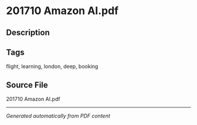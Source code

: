# 201710 Amazon AI.pdf

## Description

## Tags
flight, learning, london, deep, booking

## Source File
201710 Amazon AI.pdf

---
*Generated automatically from PDF content*
